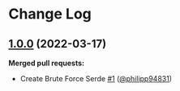 # Change Log

## [1.0.0](https://github.com/bakdata/kafka-brute-force-serde/tree/1.0.0) (2022-03-17)

**Merged pull requests:**

- Create Brute Force Serde [\#1](https://github.com/bakdata/kafka-brute-force-serde/pull/1) ([@philipp94831](https://github.com/philipp94831))
